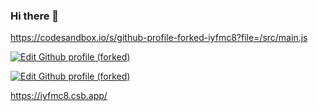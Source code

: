 ### Hi there 👋
https://codesandbox.io/s/github-profile-forked-iyfmc8?file=/src/main.js

<a href="https://codesandbox.io/s/github-profile-forked-iyfmc8?fontsize=14&hidenavigation=1&theme=dark">
  <img alt="Edit Github profile (forked)" src="https://codesandbox.io/static/img/play-codesandbox.svg">
</a>

[![Edit Github profile (forked)](https://codesandbox.io/static/img/play-codesandbox.svg)](https://codesandbox.io/s/github-profile-forked-iyfmc8?fontsize=14&hidenavigation=1&theme=dark)

https://iyfmc8.csb.app/




<!--
**wagnert3/wagnert3** is a ✨ _special_ ✨ repository because its `README.md` (this file) appears on your GitHub profile.

Here are some ideas to get you started:

- 🔭 I’m currently working on ...
- 🌱 I’m currently learning ...
- 👯 I’m looking to collaborate on ...
- 🤔 I’m looking for help with ...
- 💬 Ask me about ...
- 📫 How to reach me: ...
- 😄 Pronouns: ...
- ⚡ Fun fact: ...
-->
